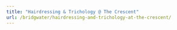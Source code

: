 ```yaml
---
title: "Hairdressing & Trichology @ The Crescent"
url: /bridgwater/hairdressing-and-trichology-at-the-crescent/
---
```

